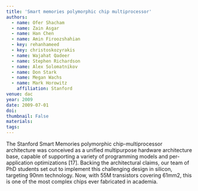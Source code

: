 ```yaml
---
title: 'Smart memories polymorphic chip multiprocessor'
authors:
  - name: Ofer Shacham
  - name: Zain Asgar
  - name: Han Chen
  - name: Amin Firoozshahian
  - key: rehanhameed
  - key: christoskozyrakis
  - name: Wajahat Qadeer
  - name: Stephen Richardson
  - name: Alex Solomatnikov
  - name: Don Stark
  - name: Megan Wachs
  - name: Mark Horowitz
    affiliation: Stanford
venue: dac
year: 2009
date: 2009-07-01
doi: 
thumbnail: False
materials:
tags:
---
```

The Stanford Smart Memories polymorphic chip-multiprocessor architecture was conceived as a unified multipurpose hardware architecture base, capable of supporting a variety of programming models and per-application optimizations [17]. Backing the architectural claims, our team of PhD students set out to implement this challenging design in silicon, targeting 90nm technology. Now, with 55M transistors covering 61mm2, this is one of the most complex chips ever fabricated in academia.
